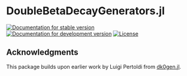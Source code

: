 # DoubleBetaDecayGenerators.jl

[![Documentation for stable version](https://img.shields.io/badge/docs-stable-blue.svg)](https://JuliaHEP.github.io/DoubleBetaDecayGenerators.jl/stable/)
[![Documentation for development version](https://img.shields.io/badge/docs-dev-blue.svg)](https://JuliaHEP.github.io/DoubleBetaDecayGenerators.jl/dev/)
[![License](https://img.shields.io/github/license/JuliaHEP/DoubleBetaDecayGenerators.jl)](https://github.com/JuliaHEP/DoubleBetaDecayGenerators.jl/blob/main/LICENSE)

## Acknowledgments

This package builds upon earlier work by Luigi Pertoldi from [dk0gen.jl](https://github.com/gipert/dk0gen.jl).
